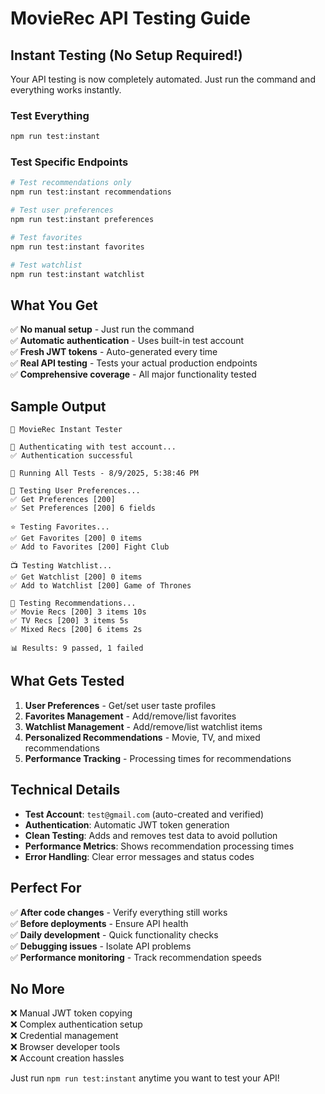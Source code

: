 # MovieRec API Testing Guide

## Instant Testing (No Setup Required!)

Your API testing is now completely automated. Just run the command and everything works instantly.

### Test Everything
```bash
npm run test:instant
```

### Test Specific Endpoints
```bash
# Test recommendations only
npm run test:instant recommendations

# Test user preferences
npm run test:instant preferences  

# Test favorites
npm run test:instant favorites

# Test watchlist
npm run test:instant watchlist
```

## What You Get

✅ **No manual setup** - Just run the command  
✅ **Automatic authentication** - Uses built-in test account  
✅ **Fresh JWT tokens** - Auto-generated every time  
✅ **Real API testing** - Tests your actual production endpoints  
✅ **Comprehensive coverage** - All major functionality tested  

## Sample Output

```
🚀 MovieRec Instant Tester

🔐 Authenticating with test account...
✅ Authentication successful

🧪 Running All Tests - 8/9/2025, 5:38:46 PM

👤 Testing User Preferences...
✅ Get Preferences [200] 
✅ Set Preferences [200] 6 fields

⭐ Testing Favorites...
✅ Get Favorites [200] 0 items
✅ Add to Favorites [200] Fight Club

📺 Testing Watchlist...
✅ Get Watchlist [200] 0 items
✅ Add to Watchlist [200] Game of Thrones

🎯 Testing Recommendations...
✅ Movie Recs [200] 3 items 10s
✅ TV Recs [200] 3 items 5s
✅ Mixed Recs [200] 6 items 2s

📊 Results: 9 passed, 1 failed
```

## What Gets Tested

1. **User Preferences** - Get/set user taste profiles
2. **Favorites Management** - Add/remove/list favorites  
3. **Watchlist Management** - Add/remove/list watchlist items
4. **Personalized Recommendations** - Movie, TV, and mixed recommendations
5. **Performance Tracking** - Processing times for recommendations

## Technical Details

- **Test Account**: `test@gmail.com` (auto-created and verified)
- **Authentication**: Automatic JWT token generation
- **Clean Testing**: Adds and removes test data to avoid pollution
- **Performance Metrics**: Shows recommendation processing times
- **Error Handling**: Clear error messages and status codes

## Perfect For

✅ **After code changes** - Verify everything still works  
✅ **Before deployments** - Ensure API health  
✅ **Daily development** - Quick functionality checks  
✅ **Debugging issues** - Isolate API problems  
✅ **Performance monitoring** - Track recommendation speeds  

## No More

❌ Manual JWT token copying  
❌ Complex authentication setup  
❌ Credential management  
❌ Browser developer tools  
❌ Account creation hassles  

Just run `npm run test:instant` anytime you want to test your API!